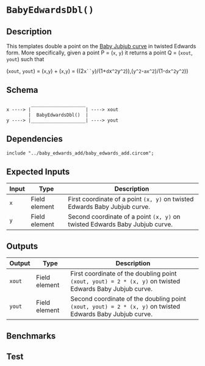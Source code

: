 # `BabyEdwardsDbl()`

## Description

This templates double a point on the [Baby Jubjub curve](https://github.com/ethereum/EIPs/pull/2494) in twisted Edwards form. More specifically, given a point P = (`x`, `y`) it returns a point Q = (`xout`, `yout`)  such that

(`xout`, `yout`) =  (`x`,`y`) + (`x`,`y`)
        = ((2`x``y`)/(1+``d``x`^2`y`^2`)),(`y^2`-`ax^2`)/(1-`dx^2y^2`))

## Schema

```
         ____________________     
x ----> |                    | ----> xout
        |  BabyEdwardsDbl()  | 
y ----> |____________________| ----> yout
```

## Dependencies

```
include "../baby_edwards_add/baby_edwards_add.circom";
```

## Expected Inputs

| Input           | Type           | Description    |
| -------------   | -------------  | -------------  |
| `x`             | Field element  | First coordinate of a point `(x, y)` on twisted Edwards Baby Jubjub curve.  |
| `y`             | Field element  | Second coordinate of a point `(x, y)` on twisted Edwards Baby Jubjub curve. |

## Outputs

| Output        | Type           | Description     |
| ------------- | -------------  | ----------      | 
| `xout`        | Field element  | First coordinate of the doubling point `(xout, yout) = 2 * (x, y)` on twisted Edwards Baby Jubjub curve. |
| `yout`        | Field element  | Second coordinate of the doubling point `(xout, yout) = 2 * (x, y)` on twisted Edwards Baby Jubjub curve. |

## Benchmarks 

## Test
